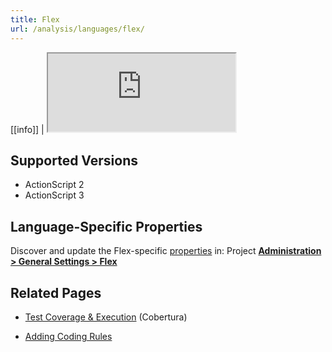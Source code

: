 ```yaml
---
title: Flex
url: /analysis/languages/flex/
---
```


<!-- static -->
[[info]]
| <iframe src="http://update.sonarsource.org/plugins/flex-confluence-include.html" height="125px">Your browser does not support iframes.</iframe>
<!-- /static -->

## Supported Versions
* ActionScript 2
* ActionScript 3

## Language-Specific Properties
Discover and update the Flex-specific [properties](/analysis/analysis-parameters/) in: <!-- sonarcloud -->Project <!-- /sonarcloud -->[**Administration > General Settings > Flex**](/#sonarqube-admin#/admin/settings?category=flex)

## Related Pages

* [Test Coverage & Execution](/analysis/coverage/) (Cobertura)
<!-- sonarqube -->
* [Adding Coding Rules](/extend/adding-coding-rules/)
<!-- /sonarqube -->

